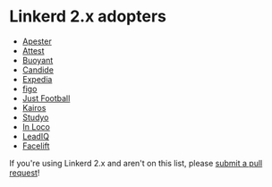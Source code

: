 # Linkerd 2.x adopters

- [Apester](https://apester.com)
- [Attest](https://www.askattest.com)
- [Buoyant](https://buoyant.io)
- [Candide](https://candidegardening.com)
- [Expedia](https://www.expedia.com)
- [figo](https://www.figo.io/)
- [Just Football](https://justfootball.io)
- [Kairos](https://kairos.com)
- [Studyo](https://studyo.co)
- [In Loco](https://inloco.com.br/en/)
- [LeadIQ](https://leadiq.com)
- [Facelift](www.facelift-bbt.com)

If you're using Linkerd 2.x and aren't on this list, please [submit a pull
request](https://github.com/linkerd/linkerd2/pulls)!
